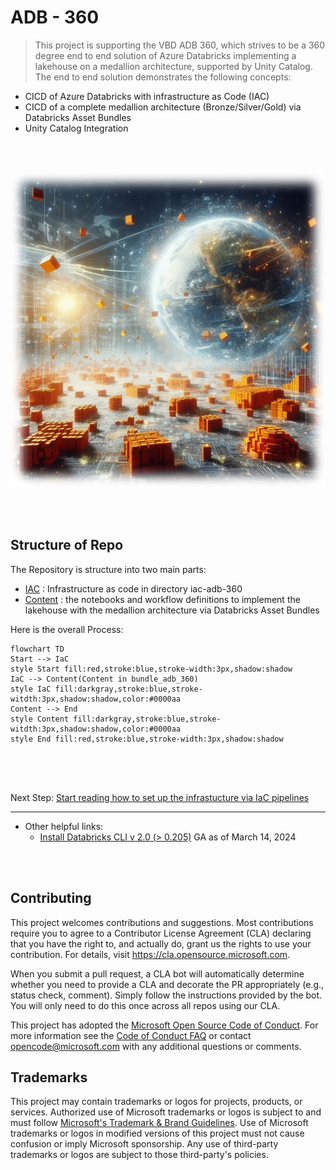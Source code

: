 # ADB - 360

> This project is supporting the VBD ADB 360, which strives to be a 360 degree end to end solution of Azure Databricks implementing a lakehouse on a medallion architecture, supported by Unity Catalog.
The end to end solution demonstrates the following concepts:
* CICD of Azure Databricks with infrastructure as Code (IAC) 
* CICD of a complete medallion architecture (Bronze/Silver/Gold) via Databricks Asset Bundles
* Unity Catalog Integration

<br/>
<br/>

![Azure Databricks](imagery/adb.jpg)

<br/>
<br/>


## Structure of Repo

The Repository is structure into two main parts:
* [IAC](/iac-adb-360/README.md) : Infrastructure as code in directory iac-adb-360
* [Content](/bundle_adb_360/README.md) : the notebooks and workflow definitions to implement the lakehouse with the medallion architecture via Databricks Asset Bundles



Here is the overall Process:

```mermaid
flowchart TD
Start --> IaC
style Start fill:red,stroke:blue,stroke-width:3px,shadow:shadow
IaC --> Content(Content in bundle_adb_360)
style IaC fill:darkgray,stroke:blue,stroke-witdth:3px,shadow:shadow,color:#0000aa
Content --> End
style Content fill:darkgray,stroke:blue,stroke-witdth:3px,shadow:shadow,color:#0000aa
style End fill:red,stroke:blue,stroke-width:3px,shadow:shadow


```
<br/>
<br/>


Next Step: [Start reading how to set up the infrastucture via IaC pipelines](/iac-adb-360/README.md)







---
* Other helpful links:
    * [Install Databricks CLI v 2.0 (> 0.205)](https://docs.databricks.com/en/dev-tools/cli/install.html)
    GA as of March 14, 2024

<br/>
<br/>

## Contributing

This project welcomes contributions and suggestions.  Most contributions require you to agree to a
Contributor License Agreement (CLA) declaring that you have the right to, and actually do, grant us
the rights to use your contribution. For details, visit https://cla.opensource.microsoft.com.

When you submit a pull request, a CLA bot will automatically determine whether you need to provide
a CLA and decorate the PR appropriately (e.g., status check, comment). Simply follow the instructions
provided by the bot. You will only need to do this once across all repos using our CLA.

This project has adopted the [Microsoft Open Source Code of Conduct](https://opensource.microsoft.com/codeofconduct/).
For more information see the [Code of Conduct FAQ](https://opensource.microsoft.com/codeofconduct/faq/) or
contact [opencode@microsoft.com](mailto:opencode@microsoft.com) with any additional questions or comments.

## Trademarks

This project may contain trademarks or logos for projects, products, or services. Authorized use of Microsoft 
trademarks or logos is subject to and must follow 
[Microsoft's Trademark & Brand Guidelines](https://www.microsoft.com/en-us/legal/intellectualproperty/trademarks/usage/general).
Use of Microsoft trademarks or logos in modified versions of this project must not cause confusion or imply Microsoft sponsorship.
Any use of third-party trademarks or logos are subject to those third-party's policies.
